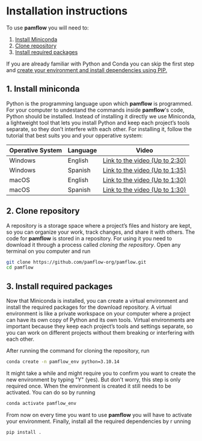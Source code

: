 # Installation instructions

To use **pamflow** you will need to:
1. [Install Miniconda](#1-install-miniconda)
2. [Clone repository](#2-clone-repository)
2. [Install required packages](#3-install-required-packages)

If you are already familiar with Python and Conda you can skip the first step and [create your environment and install dependencies using PIP.](../contributing_guidelines.md#getting-started)

## 1. Install miniconda
Python is the programming language upon which **pamflow** is programmed. For your computer to undestand the commands inside **pamflow**'s code, Python should be installed. Instead of installing it directly we use Miniconda, a lightweight tool that lets you install Python and keep each project’s tools separate, so they don’t interfere with each other. For installing it, follow the tutorial that best suits you and your opperative system:

| Operative System | Language | Video                                                                         |
|------------------|----------|-------------------------------------------------------------------------------|
| Windows          | English  | [Link to the video (Up to 2:30)](https://www.youtube.com/watch?v=EBbcsjBSEi8) |
| Windows          | Spanish  | [Link to the video (Up to 1:35)](https://www.youtube.com/watch?v=n8HkaPEeJFs) |
| macOS            | English  | [Link to the video (Up to 1:30)](https://www.youtube.com/watch?v=WdXdl0C0jfE) |
| macOS            | Spanish  | [Link to the video (Up to 1:30)](https://www.youtube.com/watch?v=WdXdl0C0jfE) |

## 2. Clone repository

A repository is a storage space where a project’s files and history are kept, so you can organize your work, track changes, and share it with others. The code for **pamflow** is stored in a repository. For using it you need to download it through a process called *cloning the repository*. Open any terminal on you computer and run 
```sh
git clone https://github.com/pamflow-org/pamflow.git
cd pamflow
```

## 3. Install required packages
Now that Miniconda is installed, you can create a virtual environment and install the required packages for the download repository. A virtual environment is like a private workspace on your computer where a project can have its own copy of Python and its own tools. Virtual environments are important because they keep each project’s tools and settings separate, so you can work on different projects without them breaking or interfering with each other.

After running the command for cloning the repository, run 

```sh
conda create -n pamflow_env python=3.10.14
```
It might take a while and might require you to confirm you want to create the new environment by typing "Y" (yes). But don't worry, this step is only required once. When the environment is created it still needs to be activated. You can do so by running 

```sh
conda activate pamflow_env
```
From now on every time you want to use **pamflow** you will have to activate your environment. Finally, install all the required dependencies by r unning 
   
```sh
pip install .
```
